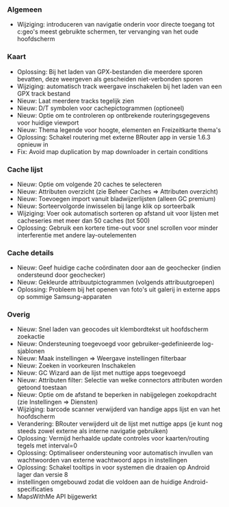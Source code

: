 ### Algemeen
- Wijziging: introduceren van navigatie onderin voor directe toegang tot c:geo's meest gebruikte schermen, ter vervanging van het oude hoofdscherm

### Kaart
- Oplossing: Bij het laden van GPX-bestanden die meerdere sporen bevatten, deze weergeven als gescheiden niet-verbonden sporen
- Wijziging: automatisch track weergave inschakelen bij het laden van een GPX track bestand
- Nieuw: Laat meerdere tracks tegelijk zien
- Nieuw: D/T symbolen voor cachepictogrammen (optioneel)
- Nieuw: Optie om te controleren op ontbrekende routeringsgegevens voor huidige viewport
- Nieuw: Thema legende voor hoogte, elementen en Freizeitkarte thema's
- Oplossing: Schakel routering met externe BRouter app in versie 1.6.3 opnieuw in
- Fix: Avoid map duplication by map downloader in certain conditions

### Cache lijst
- Nieuw: Optie om volgende 20 caches te selecteren
- Nieuw: Attributen overzicht (zie Beheer Caches => Attributen overzicht)
- Nieuw: Toevoegen import vanuit bladwijzerlijsten (alleen GC premium)
- Nieuw: Sorteervolgorde inwisselen bij lange klik op sorteerbalk
- Wijziging: Voer ook automatisch sorteren op afstand uit voor lijsten met cacheseries met meer dan 50 caches (tot 500)
- Oplossing: Gebruik een kortere time-out voor snel scrollen voor minder interferentie met andere lay-outelementen

### Cache details
- Nieuw: Geef huidige cache coördinaten door aan de geochecker (indien ondersteund door geochecker)
- Nieuw: Gekleurde attribuutpictogrammen (volgends attribuutgroepen)
- Oplossing: Probleem bij het openen van foto's uit galerij in externe apps op sommige Samsung-apparaten

### Overig
- Nieuw: Snel laden van geocodes uit klembordtekst uit hoofdscherm zoekactie
- Nieuw: Ondersteuning toegevoegd voor gebruiker-gedefinieerde log-sjablonen
- Nieuw: Maak instellingen => Weergave instellingen filterbaar
- Nieuw: Zoeken in voorkeuren Inschakelen
- Nieuw: GC Wizard aan de lijst met nuttige apps toegevoegd
- Nieuw: Attributen filter: Selectie van welke connectors attributen worden getoond toestaan
- Nieuw: Optie om de afstand te beperken in nabijgelegen zoekopdracht (zie Instellingen => Diensten)
- Wijziging: barcode scanner verwijderd van handige apps lijst en van het hoofdscherm
- Verandering: BRouter verwijderd uit de lijst met nuttige apps (je kunt nog steeds zowel externe als interne navigatie gebruiken)
- Oplossing: Vermijd herhaalde update controles voor kaarten/routing tegels met interval=0
- Oplossing: Optimaliseer ondersteuning voor automatisch invullen van wachtwoorden van externe wachtwoord apps in instellingen
- Oplossing: Schakel tooltips in voor systemen die draaien op Android lager dan versie 8
- instellingen omgebouwd zodat die voldoen aan de huidige Android-specificaties
- MapsWithMe API bijgewerkt

